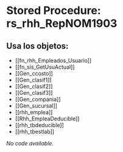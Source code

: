 # Stored Procedure: rs_rhh_RepNOM1903

## Usa los objetos:
- [[fn_rhh_Empleados_Usuario]]
- [[fn_sis_GetUsuActual]]
- [[Gen_ccosto]]
- [[Gen_clasif1]]
- [[Gen_clasif2]]
- [[Gen_clasif3]]
- [[Gen_compania]]
- [[Gen_sucursal]]
- [[rhh_emplea]]
- [[Rhh_EmpleaDeducible]]
- [[rhh_tbdeducible]]
- [[rhh_tbestlab]]

*No code available.*

